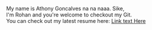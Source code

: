 My name is Athony Goncalves na na naaa.
Sike,
<br>I'm Rohan and you're welcome to checkout my Git.
<br>You can check out my latest resume here: [Link text Here](https://link-url-here.org)

<!---
rohang2504/rohang2504 is a ✨ special ✨ repository because its `README.md` (this file) appears on your GitHub profile.
You can click the Preview link to take a look at your changes.
--->
